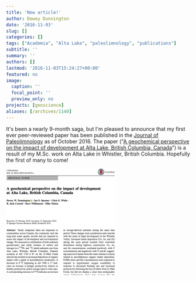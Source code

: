 ```yaml
---
title: 'New article!'
author: Dewey Dunnington
date: '2016-11-03'
slug: []
categories: []
tags: ["Academia", "Alta Lake", "paleolimnology", "publications"]
subtitle: ''
summary: ''
authors: []
lastmod: '2016-11-03T15:24:27+00:00'
featured: no
image:
  caption: ''
  focal_point: ''
  preview_only: no
projects: [geoscience]
aliases: [/archives/1140]
---
```


It's been a nearly 9-month saga, but I'm pleased to announce that my first ever peer-reviewed paper has been published in the <a href="http://link.springer.com/journal/10933">Journal of Paleolimnology</a> as of October 2016. The paper ("<a href="http://link.springer.com/article/10.1007/s10933-016-9919-x">A geochemical perspective on the impact of development at Alta Lake, British Columbia, Canada</a>") is a result of my M.Sc. work on Alta Lake in Whistler, British Columbia. Hopefully the first of many to come!

<a href="http://link.springer.com/article/10.1007/s10933-016-9919-x"><img src="Screen-Shot-2016-11-03-at-2.22.36-PM-300x291.png" alt="screen-shot-2016-11-03-at-2-22-36-pm" width="300" height="291" class="alignleft size-medium wp-image-1141" /></a>